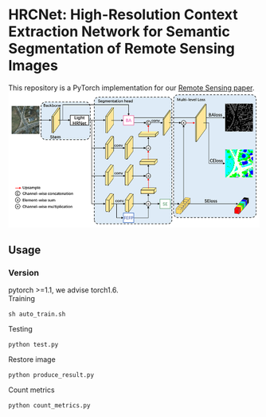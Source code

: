 # HRCNet: High-Resolution Context Extraction Network for Semantic Segmentation of Remote Sensing Images
This repository is a PyTorch implementation for our [Remote Sensing paper](https://www.mdpi.com/2072-4292/13/1/71).  
![HRCNet Framework](hrcnet.png)

## Usage  
### Version
pytorch >=1.1, we advise torch1.6.  
Training
```
sh auto_train.sh
```
Testing
```
python test.py
```
Restore image
```
python produce_result.py
```
Count metrics
```
python count_metrics.py
```
